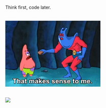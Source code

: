 Think first, code later.
<br>
<br>
<br>
<img src="./patrick" width="300px"/>
<br>
<br>

![](https://komarev.com/ghpvc/?username=sayapakailinuxpak&color=c1121f&style=for-the-badge)
